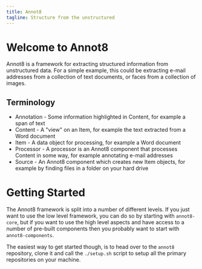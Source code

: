 ```yaml
---
title: Annot8
tagline: Structure from the unstructured
---
```


# Welcome to Annot8

Annot8 is a framework for extracting structured information from unstructured data. For a simple example, this could be extracting e-mail addresses from a collection of text documents, or faces from a collection of images.

## Terminology

* Annotation - Some information highlighted in Content, for example a span of text
* Content - A "view" on an Item, for example the text extracted from a Word document
* Item - A data object for processing, for example a Word document
* Processor - A processor is an Annot8 component that processes Content in some way, for example annotating e-mail addresses
* Source - An Annot8 component which creates new Item objects, for example by finding files in a folder on your hard drive

# Getting Started

The Annot8 framework is split into a number of different levels. If you just want to use the low level framework, you can do so by starting with `annot8-core`, but if you want to use the high level aspects and have access to a number of pre-built components then you probably want to start with `annot8-components`.

The easiest way to get started though, is to head over to the `annot8` repository, clone it and call the `./setup.sh` script to setup all the primary repositories on your machine.
